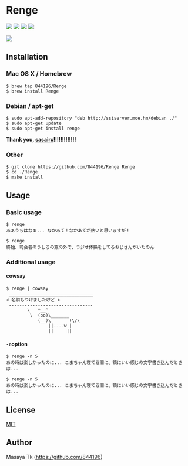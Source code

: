 # Renge
[![](https://img.shields.io/travis/844196/Renge.svg?style=flat)](https://travis-ci.org/844196/Renge)
[![](http://img.shields.io/github/tag/844196/Renge.svg?style=flat)](https://github.com/844196/Renge/releases)
[![](http://img.shields.io/github/issues/844196/Renge.svg?style=flat)](https://github.com/844196/Renge/issues)
[![](http://img.shields.io/badge/license-MIT-red.svg?style=flat)](LICENSE)

![](http://40.media.tumblr.com/db4be5ad6b9c6b31c58ca184b08198a1/tumblr_ni8m233p921s7qf9xo1_1280.png)


## Installation
### Mac OS X / Homebrew
```shellsession
$ brew tap 844196/Renge
$ brew install Renge
```

### Debian / apt-get
```shellsession
$ sudo apt-add-repository "deb http://ssiserver.moe.hm/debian ./"
$ sudo apt-get update
$ sudo apt-get install renge
```

**Thank you, [sasairc](https://github.com/sasairc)!!!!!!!!!!!!!**

### Other
```shellsession
$ git clone https://github.com/844196/Renge Renge
$ cd ./Renge
$ make install
```

## Usage
### Basic usage
```shellsession
$ renge
あぁうちはなぁ... なかあて！なかあてが熱いと思いますが！

$ renge
終始、司会者のうしろの窓の外で、ラジオ体操をしてるおじさんがいたのん
```

### Additional usage
#### cowsay
```shellsession
$ renge | cowsay
 ________________________________
< 名前もつけましたけど >
 --------------------------------
        \   ^__^
         \  (oo)\_______
            (__)\       )\/\
                ||----w |
                ||     ||
```

#### `-n`option
```shellsession
$ renge -n 5
あの時は楽しかったのに... こまちゃん寝てる間に、額にいい感じの文字書き込んだときは...

$ renge -n 5
あの時は楽しかったのに... こまちゃん寝てる間に、額にいい感じの文字書き込んだときは...
```


## License
[MIT](LICENSE)


## Author
Masaya Tk (<https://github.com/844196>)
